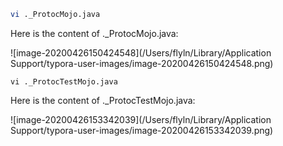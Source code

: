 ```bash
vi ._ProtocMojo.java
```

Here is the content of ._ProtocMojo.java:

![image-20200426150424548](/Users/flyln/Library/Application Support/typora-user-images/image-20200426150424548.png)





```
vi ._ProtocTestMojo.java
```

Here is the content of ._ProtocTestMojo.java:

![image-20200426153342039](/Users/flyln/Library/Application Support/typora-user-images/image-20200426153342039.png)